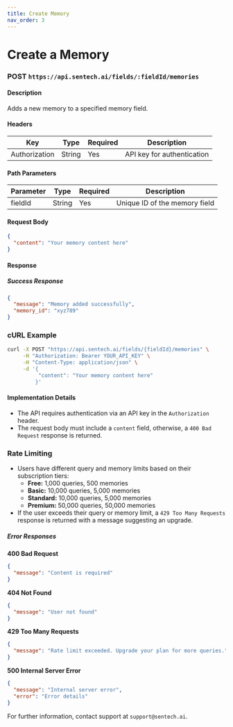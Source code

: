 ```yaml
---
title: Create Memory
nav_order: 3
---
```


# Create a Memory

### **POST** `https://api.sentech.ai/fields/:fieldId/memories`

#### **Description**

Adds a new memory to a specified memory field.

#### **Headers**

| Key           | Type   | Required | Description                |
|---------------|--------|----------|----------------------------|
| Authorization | String | Yes      | API key for authentication |

#### **Path Parameters**

| Parameter | Type   | Required | Description                  |
|-----------|--------|----------|------------------------------|
| fieldId   | String | Yes      | Unique ID of the memory field|

#### **Request Body**

```json
{
  "content": "Your memory content here"
}
```

#### **Response**
##### **Success Response**
```json
{
  "message": "Memory added successfully",
  "memory_id": "xyz789"
}
```

### **cURL Example**
```sh
curl -X POST "https://api.sentech.ai/fields/{fieldId}/memories" \
     -H "Authorization: Bearer YOUR_API_KEY" \
     -H "Content-Type: application/json" \
     -d '{
          "content": "Your memory content here"
         }'
```

#### **Implementation Details**
- The API requires authentication via an API key in the `Authorization` header.
- The request body must include a `content` field, otherwise, a `400 Bad Request` response is returned.

### **Rate Limiting**
- Users have different query and memory limits based on their subscription tiers:
  - **Free:** 1,000 queries, 500 memories
  - **Basic:** 10,000 queries, 5,000 memories
  - **Standard:** 10,000 queries, 5,000 memories
  - **Premium:** 50,000 queries, 50,000 memories
- If the user exceeds their query or memory limit, a `429 Too Many Requests` response is returned with a message suggesting an upgrade.


##### **Error Responses**
**400 Bad Request**
```json
{
  "message": "Content is required"
}
```

**404 Not Found**
```json
{
  "message": "User not found"
}
```

**429 Too Many Requests**
```json
{
  "message": "Rate limit exceeded. Upgrade your plan for more queries."
}
```

**500 Internal Server Error**
```json
{
  "message": "Internal server error",
  "error": "Error details"
}
```

For further information, contact support at `support@sentech.ai`.


